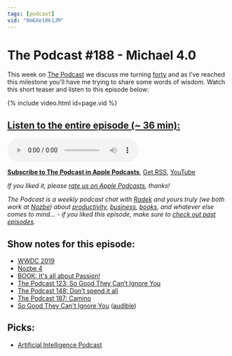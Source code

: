 ```yaml
---
tags: [podcast]
vid: "0m6Xe10k1JM"
---
```


# The Podcast #188 - Michael 4.0

This week on [The Podcast][p] we discuss me turning [forty](/forty/) and as I’ve reached this milestone you’ll have me trying to share some words of wisdom. Watch this short teaser and listen to this episode below:

{% include video.html id=page.vid %}

<!--More-->

## [Listen to the entire episode (~ 36 min):][e]

<audio controls>
<source src="https://files.nozbe.com/podcast/188.mp3" type="audio/mpeg">
</audio>

**[Subscribe to The Podcast in Apple Podcasts][i]**, [Get RSS][rss], [YouTube][y]

*If you liked it, please [rate us on Apple Podcasts][i], thanks!*

*The Podcast is a weekly podcast chat with [Radek][r] and yours truly (we both work at [Nozbe][n]) about [productivity](/tag/productivity), [business](/tag/business), [books](/tag/books), and whatever else comes to mind… - if you liked this episode, make sure to [check out past episodes](/tag/podcast).*

## Show notes for this episode:

  * [WWDC 2019](https://developer.apple.com/wwdc19/)
  * [Nozbe 4](https://nozbe.com/4)
  * [BOOK: It's all about Passion!](https://sliwinski.com/passion/)
  * [The Podcast 123: So Good They Can’t Ignore You](https://thepodcast.fm/episodes/123)
  * [The Podcast 148: Don’t spend it all](https://thepodcast.fm/episodes/148)
  * [The Podcast 187: Camino](https://thepodcast.fm/episodes/187)
  * [So Good They Can't Ignore You](https://www.amazon.com/Good-They-Cant-Ignore-You-ebook/dp/B01KFR64LQ/) ([audible](https://www.audible.com/pd/So-Good-They-Cant-Ignore-You-Audiobook/B01LZ5KC7W))

## Picks:

  * [Artificial Intelligence Podcast](https://lexfridman.com/ai/)

[y]: https://michael.gratis/thepodcastyt
[rss]: http://thepodcast.fm/episodes?format=RSS
[e]: http://thepodcast.fm/episodes/188

[p]: https://michael.gratis/thepodcastfm
[n]: https://michael.gratis/nozbe
[r]: https://michael.gratis/radex
[i]: https://michael.gratis/thepodcast
[o]: https://michael.gratis/ipadonly

